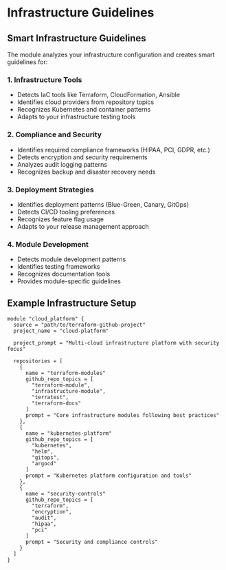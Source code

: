 # Infrastructure Guidelines

## Smart Infrastructure Guidelines

The module analyzes your infrastructure configuration and creates smart guidelines for:

### 1. Infrastructure Tools
- Detects IaC tools like Terraform, CloudFormation, Ansible
- Identifies cloud providers from repository topics
- Recognizes Kubernetes and container patterns
- Adapts to your infrastructure testing tools

### 2. Compliance and Security
- Identifies required compliance frameworks (HIPAA, PCI, GDPR, etc.)
- Detects encryption and security requirements
- Analyzes audit logging patterns
- Recognizes backup and disaster recovery needs

### 3. Deployment Strategies
- Identifies deployment patterns (Blue-Green, Canary, GitOps)
- Detects CI/CD tooling preferences
- Recognizes feature flag usage
- Adapts to your release management approach

### 4. Module Development
- Detects module development patterns
- Identifies testing frameworks
- Recognizes documentation tools
- Provides module-specific guidelines

## Example Infrastructure Setup

```hcl
module "cloud_platform" {
  source = "path/to/terraform-github-project"
  project_name = "cloud-platform"
  
  project_prompt = "Multi-cloud infrastructure platform with security focus"
  
  repositories = [
    {
      name = "terraform-modules"
      github_repo_topics = [
        "terraform-module",
        "infrastructure-module",
        "terratest",
        "terraform-docs"
      ]
      prompt = "Core infrastructure modules following best practices"
    },
    {
      name = "kubernetes-platform"
      github_repo_topics = [
        "kubernetes",
        "helm",
        "gitops",
        "argocd"
      ]
      prompt = "Kubernetes platform configuration and tools"
    },
    {
      name = "security-controls"
      github_repo_topics = [
        "terraform",
        "encryption",
        "audit",
        "hipaa",
        "pci"
      ]
      prompt = "Security and compliance controls"
    }
  ]
}